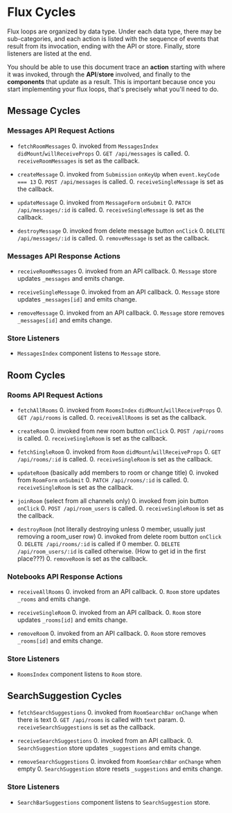 # Flux Cycles

Flux loops are organized by data type. Under each data type, there may
be sub-categories, and each action is listed with the sequence of events
that result from its invocation, ending with the API or store. Finally,
store listeners are listed at the end.

You should be able to use this document trace an **action** starting
with where it was invoked, through the **API**/**store** involved, and
finally to the **components** that update as a result. This is important
because once you start implementing your flux loops, that's precisely
what you'll need to do.


## Message Cycles

### Messages API Request Actions

* `fetchRoomMessages`
  0. invoked from `MessagesIndex` `didMount`/`willReceiveProps`
  0. `GET /api/messages` is called.
  0. `receiveRoomMessages` is set as the callback.

* `createMessage`
  0. invoked from `Submission` `onKeyUp` when `event.keyCode === 13`
  0. `POST /api/messages` is called.
  0. `receiveSingleMessage` is set as the callback.

* `updateMessage`
  0. invoked from `MessageForm` `onSubmit`
  0. `PATCH /api/messages/:id` is called.
  0. `receiveSingleMessage` is set as the callback.

* `destroyMessage`
  0. invoked from delete message button `onClick`
  0. `DELETE /api/messages/:id` is called.
  0. `removeMessage` is set as the callback.

### Messages API Response Actions

* `receiveRoomMessages`
  0. invoked from an API callback.
  0. `Message` store updates `_messages` and emits change.

* `receiveSingleMessage`
  0. invoked from an API callback.
  0. `Message` store updates `_messages[id]` and emits change.

* `removeMessage`
  0. invoked from an API callback.
  0. `Message` store removes `_messages[id]` and emits change.

### Store Listeners

* `MessagesIndex` component listens to `Message` store.


## Room Cycles

### Rooms API Request Actions

* `fetchAllRooms`
  0. invoked from `RoomsIndex` `didMount`/`willReceiveProps`
  0. `GET /api/rooms` is called.
  0. `receiveAllRooms` is set as the callback.

* `createRoom`
  0. invoked from new room button `onClick`
  0. `POST /api/rooms` is called.
  0. `receiveSingleRoom` is set as the callback.

* `fetchSingleRoom`
  0. invoked from `Room` `didMount`/`willReceiveProps`
  0. `GET /api/rooms/:id` is called.
  0. `receiveSingleRoom` is set as the callback.

* `updateRoom` (basically add members to room or change title)
  0. invoked from `RoomForm` `onSubmit`
  0. `PATCH /api/rooms/:id` is called.
  0. `receiveSingleRoom` is set as the callback.

* `joinRoom` (select from all channels only)
  0. invoked from join button `onClick`
  0. `POST /api/room_users` is called.
  0. `receiveSingleRoom` is set as the callback.

* `destroyRoom` (not literally destroying unless 0 member, usually just removing a room_user row)
  0. invoked from delete room button `onClick`
  0. `DELETE /api/rooms/:id` is called if 0 member.
  0. `DELETE /api/room_users/:id` is called otherwise. (How to get id in the first place???)
  0. `removeRoom` is set as the callback.

### Notebooks API Response Actions

* `receiveAllRooms`
  0. invoked from an API callback.
  0. `Room` store updates `_rooms` and emits change.

* `receiveSingleRoom`
  0. invoked from an API callback.
  0. `Room` store updates `_rooms[id]` and emits change.

* `removeRoom`
  0. invoked from an API callback.
  0. `Room` store removes `_rooms[id]` and emits change.

### Store Listeners

* `RoomsIndex` component listens to `Room` store.


## SearchSuggestion Cycles

* `fetchSearchSuggestions`
  0. invoked from `RoomSearchBar` `onChange` when there is text
  0. `GET /api/rooms` is called with `text` param.
  0. `receiveSearchSuggestions` is set as the callback.

* `receiveSearchSuggestions`
  0. invoked from an API callback.
  0. `SearchSuggestion` store updates `_suggestions` and emits change.

* `removeSearchSuggestions`
  0. invoked from `RoomSearchBar` `onChange` when empty
  0. `SearchSuggestion` store resets `_suggestions` and emits change.

### Store Listeners

* `SearchBarSuggestions` component listens to `SearchSuggestion` store.
